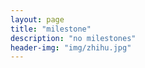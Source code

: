 ```yaml
---
layout: page
title: "milestone"
description: "no milestones"
header-img: "img/zhihu.jpg"
---
```




